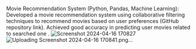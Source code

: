 Movie Recommendation System (Python, Pandas, Machine Learning): Developed a movie recommendation system using collaborative filtering techniques to recommend movies based on user preferences (GitHub repository link). Achieved good accuracy in predicting user movies related to searched one .
![Screenshot 2024-04-16 170827](https://github.com/Avaneesh-Kumar/movi-recommender/assets/131691704/f7b3aad1-3f00-45af-87c1-c54efeda4534)
![Uploading Screenshot 2024-04-16 170841.png…]()
